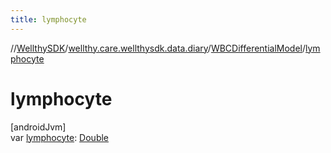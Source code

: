```yaml
---
title: lymphocyte
---
```

//[WellthySDK](../../../index.html)/[wellthy.care.wellthysdk.data.diary](../index.html)/[WBCDifferentialModel](index.html)/[lymphocyte](lymphocyte.html)



# lymphocyte



[androidJvm]\
var [lymphocyte](lymphocyte.html): [Double](https://kotlinlang.org/api/latest/jvm/stdlib/kotlin/-double/index.html)




